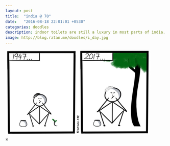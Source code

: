 ```yaml
---
layout: post
title:  "india @ 70"
date:   "2016-08-18 22:01:01 +0530"
categories: doodles
description: indoor toilets are still a luxury in most parts of india.
image: http://blog.ratan.me/doodles/i_day.jpg
---
```

<img id="myImg" style="border: 0px solid #000000;" src="/doodles/i_day.jpg" alt="" width="90%" height="90%">

<div id="myModal" class="modal">
  <span class="close">×</span>
  <img class="modal-content" id="img01" style="border: 0px solid #000000;">
  <div id="caption"></div>
</div>
